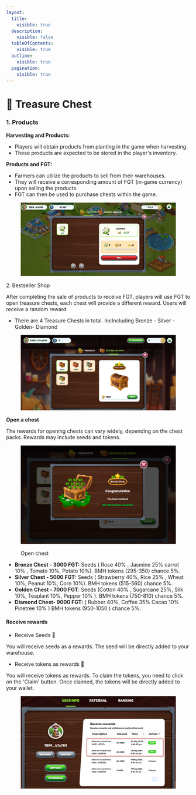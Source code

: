 ```yaml
---
layout:
  title:
    visible: true
  description:
    visible: false
  tableOfContents:
    visible: true
  outline:
    visible: true
  pagination:
    visible: true
---
```


# 🎁 Treasure Chest

### 1. Products <a href="#id-1.-products" id="id-1.-products"></a>

**Harvesting and Products:**

* Players will obtain products from planting in the game when harvesting.
* These products are expected to be stored in the player's inventory.

**Products and FGT:**

* Farmers can utilize the products to sell from their warehouses.
* They will receive a corresponding amount of FGT (in-game currency) upon selling the products.
* FGT can then be used to purchase chests within the game.

<figure><img src="../../.gitbook/assets/products (1).png" alt=""><figcaption></figcaption></figure>

2\. Bestseller Shop

After completing the sale of products to receive FGT, players will use FGT to open treasure chests, each chest will provide a different reward. Users will receive a random reward

* There are 4 Treasure Chests in total. IncIncluding Bronze - Silver - Golden- Diamond

<figure><img src="../../.gitbook/assets/Chest.png" alt=""><figcaption></figcaption></figure>

**Open a chest**

The rewards for opening chests can vary widely, depending on the chest packs. Rewards may include seeds and tokens.

<figure><img src="../../.gitbook/assets/Openchest.png" alt=""><figcaption><p>Open chest</p></figcaption></figure>

* &#x20;**Bronze Chest -  3000 FGT:**  Seeds ( Rose 40% , Jasmine 25% carrot 10% , Tomato 10%, Potato  10%). BMH tokens (295-350) chance 5%.
* **Silver Chest - 5000 FGT:** Seeds  ( Strawberry 40%, Rice 25% , Wheat 10%, Peanut 10%,  Corn 10%). BMH tokens (515-560) chance 5%.
* **Golden Chest - 7000 FGT**: Seeds  (Cotton 40% , Sugarcane 25%, Silk 10%, Teaplant 10%, Pepper 10% ). BMH tokens (750-810) chance 5%.
* **Diamond Chest- 9000 FGT:** ( Rubber 40%, Coffee 35% Cacao 10% Pinetree 10% ) BMH tokens (950-1050 ) chance 5%.

#### Receive  rewards

* Receive Seeds 🌱

You will receive seeds as a rewards. The seed will be directly added to your warehouse.

* Receive tokens as rewards 🌟

You will receive tokens as rewards. To claim the tokens, you need to click on the 'Claim' button. Once claimed, the tokens will be directly added to your wallet.

<figure><img src="../../.gitbook/assets/user info.png" alt=""><figcaption></figcaption></figure>

